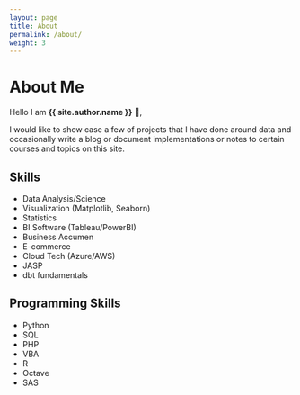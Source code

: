 ```yaml
---
layout: page
title: About
permalink: /about/
weight: 3
---
```


# **About Me**

Hello I am **{{ site.author.name }}** :wave:,<br>

I would like to show case a few of projects that I have done around data and occasionally write a blog or document implementations or notes to certain courses and topics on this site.

## Skills
- Data Analysis/Science
- Visualization (Matplotlib, Seaborn)
- Statistics
- BI Software (Tableau/PowerBI)
- Business Accumen
- E-commerce
- Cloud Tech (Azure/AWS)
- JASP
- dbt fundamentals

## Programming Skills
- Python
- SQL
- PHP
- VBA
- R
- Octave
- SAS
